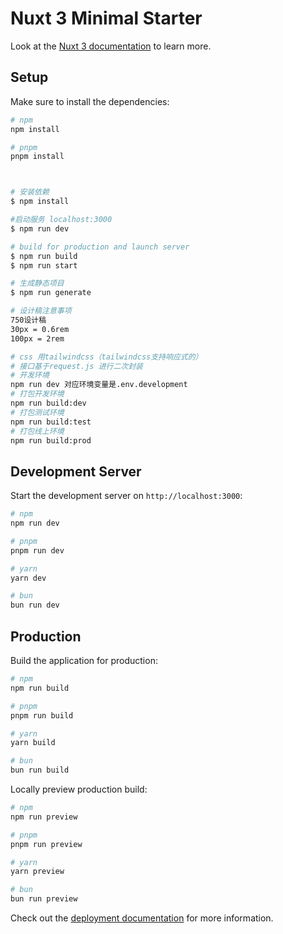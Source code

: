 # Nuxt 3 Minimal Starter

Look at the [Nuxt 3 documentation](https://nuxt.com/docs/getting-started/introduction) to learn more.

## Setup

Make sure to install the dependencies:

```bash
# npm
npm install

# pnpm
pnpm install



# 安装依赖
$ npm install

#启动服务 localhost:3000
$ npm run dev

# build for production and launch server
$ npm run build
$ npm run start

# 生成静态项目
$ npm run generate

# 设计稿注意事项
750设计稿
30px = 0.6rem
100px = 2rem

# css 用tailwindcss（tailwindcss支持响应式的）
# 接口基于request.js 进行二次封装
# 开发环境
npm run dev 对应环境变量是.env.development
# 打包开发环境 
npm run build:dev
# 打包测试环境
npm run build:test
# 打包线上环境
npm run build:prod
```

## Development Server

Start the development server on `http://localhost:3000`:

```bash
# npm
npm run dev

# pnpm
pnpm run dev

# yarn
yarn dev

# bun
bun run dev
```

## Production

Build the application for production:

```bash
# npm
npm run build

# pnpm
pnpm run build

# yarn
yarn build

# bun
bun run build
```

Locally preview production build:

```bash
# npm
npm run preview

# pnpm
pnpm run preview

# yarn
yarn preview

# bun
bun run preview
```

Check out the [deployment documentation](https://nuxt.com/docs/getting-started/deployment) for more information.
